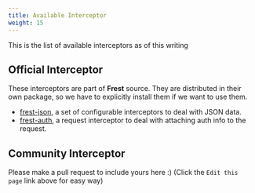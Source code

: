 ```yaml
---
title: Available Interceptor
weight: 15
---
```


This is the list of available interceptors as of this writing

## Official Interceptor

These interceptors are part of **Frest** source. They are distributed
in their own package, so we have to explicitly install them if we want to
use them.

- [frest-json](https://www.npmjs.com/package/frest-json), a set of configurable interceptors to deal with JSON data.
- [frest-auth](https://www.npmjs.com/package/frest-auth), a request interceptor to deal with attaching auth info to the request.

## Community Interceptor

Please make a pull request to include yours here :) (Click the `Edit this page` link above for easy way)
